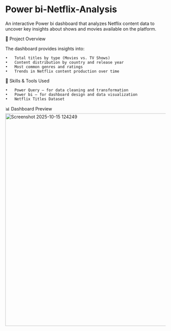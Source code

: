 # Power bi-Netflix-Analysis
An interactive Power bi dashboard that analyzes Netflix content data to uncover key insights about shows and movies available on the platform.

🚀 Project Overview

The dashboard provides insights into:
	
	•	Total titles by type (Movies vs. TV Shows)
	•	Content distribution by country and release year
	•	Most common genres and ratings
	•	Trends in Netflix content production over time
  
  🧠 Skills & Tools Used
  
	•	Power Query — for data cleaning and transformation
	•	Power bi — for dashboard design and data visualization
	•	Netflix Titles Dataset
  📊 Dashboard Preview
<img width="1364" height="668" alt="Screenshot 2025-10-15 124249" src="https://github.com/user-attachments/assets/77eba254-ecca-4332-af27-5303a7378a3b" />
